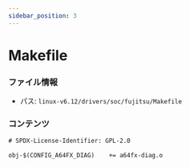 ```yaml
---
sidebar_position: 3
---
```

# Makefile

### ファイル情報

- パス: `linux-v6.12/drivers/soc/fujitsu/Makefile`

### コンテンツ

```txt
# SPDX-License-Identifier: GPL-2.0

obj-$(CONFIG_A64FX_DIAG)	+= a64fx-diag.o

```
